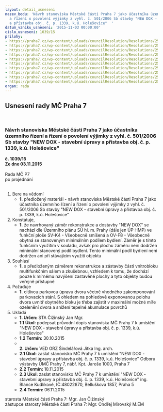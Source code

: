 ```yaml
---
layout: detail_usneseni
nazev_bodu: 'Návrh stanoviska Městské části Praha 7 jako účastníka územního řízení
  a řízení o povolení výjimky z vyhl. č. 501/2006 Sb stavby "NEW DOX - stavební úpravy
  a přístavba obj. č. p. 1339, k.ú. Holešovice"  '
datum_vzniku_usneseni: '2015-11-03 00:00:00'
cislo_usneseni: 1039/15
prilohy:
- https://praha7.cz/wp-content/uploads/councilResolution/Resolutions/25810/70-15-01_duvod.doc
- https://praha7.cz/wp-content/uploads/councilResolution/Resolutions/25810/70-15-02_dopis.doc
- https://praha7.cz/wp-content/uploads/councilResolution/Resolutions/25810/70-15-03_ozn1.pdf
- https://praha7.cz/wp-content/uploads/councilResolution/Resolutions/25810/70-15-04_sit.pdf
- https://praha7.cz/wp-content/uploads/councilResolution/Resolutions/25810/70-15-05_viz.pdf
- https://praha7.cz/wp-content/uploads/councilResolution/Resolutions/25810/70-15-06.pdf
- https://praha7.cz/wp-content/uploads/councilResolution/Resolutions/25810/70-15-07_priklady.pdf
- https://praha7.cz/wp-content/uploads/councilResolution/Resolutions/25810/70-15-08_odo.pdf
- https://praha7.cz/wp-content/uploads/councilResolution/Resolutions/25810/70-15-09_ozp.pdf
- https://praha7.cz/wp-content/uploads/councilResolution/Resolutions/25810/70-15-10_komroz.doc
organ: rada
---
```

<div id="ucUsn_pList" class="usn">
	<span><h2>Usnesení rady MČ Praha 7 </h2>
<br></span><div class="standBody">
<span><h3>Návrh stanoviska Městské části Praha 7 jako účastníka územního řízení a řízení o povolení výjimky z vyhl. č. 501/2006 Sb stavby "NEW DOX - stavební úpravy a přístavba obj. č. p. 1339, k.ú. Holešovice"  </h3></span><div class="center">
		<strong>č. 1039/15</strong><br>
	</div>
<div class="center">
		<strong>Ze dne 03.11.2015</strong><br><br>
	</div>Rada MČ P7<br> po projednání<br><br><ol>
<li>Bere na vědomí<ul><li>
<strong>1.</strong> předložený materiál - návrh stanoviska Městské části Praha 7 jako účastníka územního řízení a řízení o povolení výjimky z vyhl. č. 501/2006 Sb stavby "NEW DOX - stavební úpravy a přístavba obj. č. p. 1339, k.ú. Holešovice"  </li></ul>
</li>
<li>Konstatuje,<ul><li>
<strong>1.</strong> že navrhovaný záměr rekonstrukce a dostavby "NEW DOX" se nachází dle Územního plánu SÚ hl. m. Prahy (dále jen ÚP HMP) ve funkční ploše SV-K4 - Všeobecně smíšená a OV-F8 - Všeobecně obytná se stanoveným minimálním podílem bydlení. Záměr je s tímto funkčním využitím v souladu, avšak pro plochu záměru není dodržen minimální stanovený podíl bydlení. Tento minimální podíl bydlení není dodržen ani při stávajícím využití objektu</li></ul>
</li>
<li>Souhlasí<ul><li>
<strong>1.</strong> s předloženým záměrem rekonstrukce a zástavby části vnitrobloku multifunkčním sálem a zkušebnou, vzhledem k tomu, že dochází pouze k mírnému navýšení zastavěné plochy a tyto objekty budou veřejně přístupné</li></ul>
</li>
<li>Požaduje<ul><li>
<strong>1.</strong> citlivou parkovou úpravu dvora včetně vhodného zakomponování parkovacích stání. S ohledem na pohledově exponovanou polohu dvora uvnitř obytného bloku je třeba zajistit v maximální možné míře ozelenění dvora a snížení tepelné akumulace povrchů   </li></ul>
</li>
<li>Ukládá<ul>
<li>
<strong>1. Určen: </strong>STA Čižinský Jan Mgr.</li>
<li>
<strong>1.1 Úkol: </strong>podepsat průvodní dopis stanoviska MČ Prahy 7 k umístění "NEW DOX - stavební úpravy a přístavba obj. č. p. 1339, k.ú. Holešovice" </li>
<li>
<strong>1.2 Termín: </strong>30.10.2015</li>
<li>
<strong><br>2. Určen: </strong>VED ORZ  Šindelářová Jitka Ing. arch.</li>
<li>
<strong>2.1 Úkol: </strong>zaslat stanovisko MČ Prahy 7 k umístění "NEW DOX - stavební úpravy a přístavba obj. č. p. 1339, k.ú. Holešovice" Odboru výstavby ÚMČ Prahy 7, nábř. Kpt. Jaroše 1000, Praha 7</li>
<li>
<strong>2.2 Termín: </strong>10.11.2015</li>
<li>
<strong>2.3 Úkol: </strong>zaslat stanovisko MČ Prahy 7 k umístění "NEW DOX - stavební úpravy a přístavba obj. č. p. 1339, k.ú. Holešovice" ing. Blance Kudlíkové, IČ:48022870, Belluškova 1857, Praha 5</li>
<li>
<strong>2.4 Termín: </strong>06.11.2015</li>
</ul>
</li>
</ol>starosta Městské části Praha 7: Mgr. Jan Čižinský<br>zástupce starosty Městské části Praha 7: Mgr. Ondřej Mirovský M.EM 
</div>
</div>